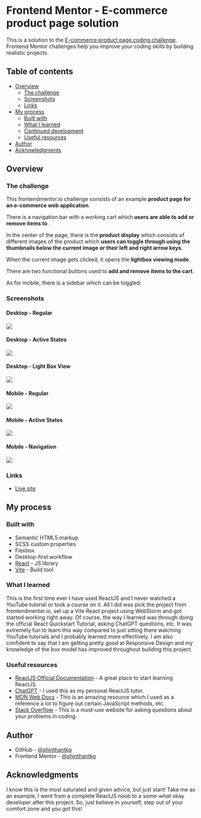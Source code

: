 # Frontend Mentor - E-commerce product page solution

This is a solution to the [E-commerce product page coding challenge](https://www.frontendmentor.io/challenges/ecommerce-product-page-UPsZ9MJp6). Frontend Mentor challenges help you improve your coding skills by building realistic projects.

## Table of contents

- [Overview](#overview)
    - [The challenge](#the-challenge)
    - [Screenshots](#screenshots)
    - [Links](#links)
- [My process](#my-process)
    - [Built with](#built-with)
    - [What I learned](#what-i-learned)
    - [Continued development](#continued-development)
    - [Useful resources](#useful-resources)
- [Author](#author)
- [Acknowledgments](#acknowledgments)

## Overview

### The challenge

This frontendmentor.io challenge consists of an example **product page for an e-commerce web application**.  

There is a navigation bar with a working cart which **users are able to add or remove items to**. 

In the center of the page, there is the **product display** which consists of different images of the product which **users can toggle through using the thumbnails below the current image or their left and right arrow keys**. 

When the current image gets clicked, it opens the **lightbox viewing mode**. 

There are two functional buttons used to **add and remove items to the cart**. 

As for mobile, there is a sidebar which can be toggled.

### Screenshots

#### Desktop - Regular
![](./public/app-screenshots/screenshot-desktop.png)

#### Desktop - Active States
![](./public/app-screenshots/screenshot-desktop-active.png)

#### Desktop - Light Box View
![](./public/app-screenshots/screenshot-desktop-lightbox.png)

#### Mobile - Regular
![](./public/app-screenshots/screenshot-mobile-regular.png)

#### Mobile - Active States
![](./public/app-screenshots/screenshot-mobile-active.png)

#### Mobile - Navigation
![](./public/app-screenshots/screenshot-mobile-navigation.png)

### Links

- [Live site](https://ecommerce-product-page-shinthantkg.netlify.app)

## My process

### Built with

- Semantic HTML5 markup
- SCSS custom properties
- Flexbox
- Desktop-first workflow
- [React](https://reactjs.org/) - JS library
- [Vite](https://vitejs.dev) - Build tool

### What I learned

This is the first time ever I have used ReactJS and I never watched a YouTube tutorial or took a course on it. All I did was pick the project from frontendmentor.io, set up a Vite React project using WebStorm and got started working right away. Of course, the way I learned was through doing the official React Quickstart Tutorial, asking ChatGPT questions, etc. It was extremely fun to learn this way compared to just sitting there watching YouTube tutorials and I probably learned more effectively. I am also confident to say that I am getting pretty good at Responsive Design and my knowledge of the box model has improved throughout building this project.

### Useful resources

- [ReactJS Official Documentation](https://react.dev) - A great place to start learning ReactJS.
- [ChatGPT](https://chat.openai.com) - I used this as my personal ReactJS tutor.
- [MDN Web Docs](https://developer.mozilla.com) - This is an amazing resource which I used as a reference a lot to figure out certain JavaScript methods, etc.
- [Stack Overflow](https://stackoverflow.com/) - This is a must-use website for asking questions about your problems in coding.

## Author

- GitHub - [@shinthantkg](https://www.github.com/shinthantkg)
- Frontend Mentor - [@shinthantkg](https://www.frontendmentor.io/profile/shinthantkg)

## Acknowledgments

I know this is the most saturated and given advice, but just start! Take me as an example, I went from a complete ReactJS noob to a some-what okay developer after this project. So, just believe in yourself, step out of your comfort zone and you got this!
